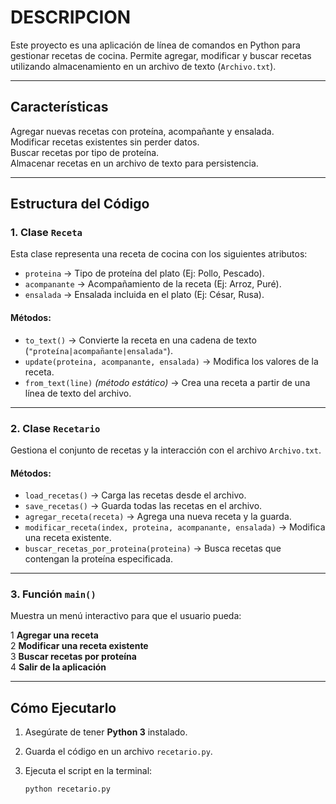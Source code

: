 # DESCRIPCION

Este proyecto es una aplicación de línea de comandos en Python para gestionar recetas de cocina. Permite agregar, modificar y buscar recetas utilizando almacenamiento en un archivo de texto (`Archivo.txt`).  

---

##  **Características**  

 Agregar nuevas recetas con proteína, acompañante y ensalada.  
 Modificar recetas existentes sin perder datos.  
 Buscar recetas por tipo de proteína.  
 Almacenar recetas en un archivo de texto para persistencia.  

---

##  **Estructura del Código**  

###  **1. Clase `Receta`**  

Esta clase representa una receta de cocina con los siguientes atributos:  

- `proteina` → Tipo de proteína del plato (Ej: Pollo, Pescado).  
- `acompanante` → Acompañamiento de la receta (Ej: Arroz, Puré).  
- `ensalada` → Ensalada incluida en el plato (Ej: César, Rusa).  

####  **Métodos:**  

- `to_text()` → Convierte la receta en una cadena de texto (`"proteína|acompañante|ensalada"`).  
- `update(proteina, acompanante, ensalada)` → Modifica los valores de la receta.  
- `from_text(line)` *(método estático)* → Crea una receta a partir de una línea de texto del archivo.  

---

###  **2. Clase `Recetario`**  

Gestiona el conjunto de recetas y la interacción con el archivo `Archivo.txt`.  

####  **Métodos:**  

- `load_recetas()` → Carga las recetas desde el archivo.  
- `save_recetas()` → Guarda todas las recetas en el archivo.  
- `agregar_receta(receta)` → Agrega una nueva receta y la guarda.  
- `modificar_receta(index, proteina, acompanante, ensalada)` → Modifica una receta existente.  
- `buscar_recetas_por_proteina(proteina)` → Busca recetas que contengan la proteína especificada.  

---

###  **3. Función `main()`**  

Muestra un menú interactivo para que el usuario pueda:  

1️ **Agregar una receta**  
2️ **Modificar una receta existente**  
3️ **Buscar recetas por proteína**  
4️ **Salir de la aplicación**  

---

##  **Cómo Ejecutarlo**  

1. Asegúrate de tener **Python 3** instalado.  
2. Guarda el código en un archivo `recetario.py`.  
3. Ejecuta el script en la terminal:  

   ```sh
   python recetario.py

